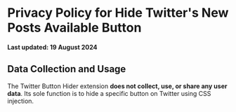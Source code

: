 # Privacy Policy for Hide Twitter's New Posts Available Button

**Last updated: 19 August 2024**

## Data Collection and Usage
The Twitter Button Hider extension **does not collect, use, or share any user data**. Its sole function is to hide a specific button on Twitter using CSS injection.
